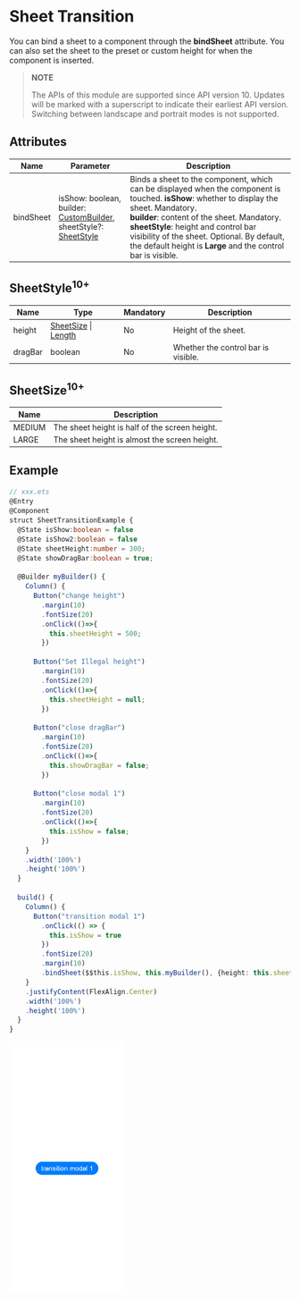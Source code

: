 # Sheet Transition

You can bind a sheet to a component through the **bindSheet** attribute. You can also set the sheet to the preset or custom height for when the component is inserted.

>  **NOTE**
>
> The APIs of this module are supported since API version 10. Updates will be marked with a superscript to indicate their earliest API version.
> Switching between landscape and portrait modes is not supported.

## Attributes

| Name| Parameter  | Description|
| -------- | -------- | -------- |
| bindSheet | isShow: boolean,<br>builder: [CustomBuilder](ts-types.md#custombuilder8),<br>sheetStyle?: [SheetStyle](#sheetstyle10) | Binds a sheet to the component, which can be displayed when the component is touched. **isShow**: whether to display the sheet. Mandatory.<br>**builder**: content of the sheet. Mandatory.<br> **sheetStyle**: height and control bar visibility of the sheet. Optional. By default, the default height is **Large** and the control bar is visible.|

## SheetStyle<sup>10+</sup>

| Name              | Type                                  | Mandatory| Description                  |
| ------------------ | -------------------------------------- | ---- | ---------------------- |
| height             | [SheetSize](#sheetsize10) \| [Length](ts-types.md#length) | No| Height of the sheet.         |
| dragBar            | boolean                                | No  | Whether the control bar is visible.         |

## SheetSize<sup>10+</sup>

| Name| Description|
| -------- | -------- |
| MEDIUM   | The sheet height is half of the screen height.|
| LARGE    | The sheet height is almost the screen height.|

## Example

```ts
// xxx.ets
@Entry
@Component
struct SheetTransitionExample {
  @State isShow:boolean = false
  @State isShow2:boolean = false
  @State sheetHeight:number = 300;
  @State showDragBar:boolean = true;

  @Builder myBuilder() {
    Column() {
      Button("change height")
        .margin(10)
        .fontSize(20)
        .onClick(()=>{
          this.sheetHeight = 500;
        })

      Button("Set Illegal height")
        .margin(10)
        .fontSize(20)
        .onClick(()=>{
          this.sheetHeight = null;
        })

      Button("close dragBar")
        .margin(10)
        .fontSize(20)
        .onClick(()=>{
          this.showDragBar = false;
        })

      Button("close modal 1")
        .margin(10)
        .fontSize(20)
        .onClick(()=>{
          this.isShow = false;
        })
    }
    .width('100%')
    .height('100%')
  }

  build() {
    Column() {
      Button("transition modal 1")
        .onClick(() => {
          this.isShow = true
        })
        .fontSize(20)
        .margin(10)
        .bindSheet($$this.isShow, this.myBuilder(), {height: this.sheetHeight, dragBar: this.showDragBar})
    }
    .justifyContent(FlexAlign.Center)
    .width('100%')
    .height('100%')
  }
}
```

![en-us_sheet](figures/en-us_sheet.gif)
